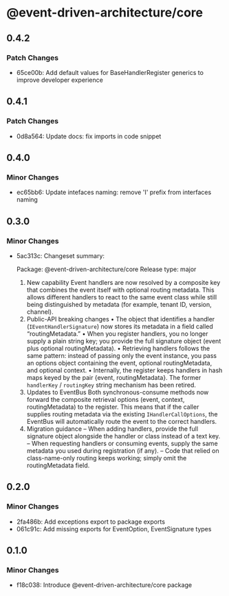 # @event-driven-architecture/core

## 0.4.2

### Patch Changes

- 65ce00b: Add default values for BaseHandlerRegister generics to improve developer experience

## 0.4.1

### Patch Changes

- 0d8a564: Update docs: fix imports in code snippet

## 0.4.0

### Minor Changes

- ec65bb6: Update intefaces naming: remove 'I' prefix from interfaces naming

## 0.3.0

### Minor Changes

- 5ac313c: Changeset summary:

  Package: @event-driven-architecture/core
  Release type: major

  1. New capability
     Event handlers are now resolved by a composite key that combines the event itself with optional routing metadata. This allows different handlers to react to the same event class while still being distinguished by metadata (for example, tenant ID, version, channel).
  2. Public-API breaking changes
     • The object that identifies a handler (`IEventHandlerSignature`) now stores its metadata in a field called “routingMetadata.”
     • When you register handlers, you no longer supply a plain string key; you provide the full signature object (event plus optional routingMetadata).
     • Retrieving handlers follows the same pattern: instead of passing only the event instance, you pass an options object containing the event, optional routingMetadata, and optional context.
     • Internally, the register keeps handlers in hash maps keyed by the pair {event, routingMetadata}. The former `handlerKey` / `routingKey` string mechanism has been retired.
  3. Updates to EventBus
     Both synchronous-consume methods now forward the composite retrieval options (event, context, routingMetadata) to the register. This means that if the caller supplies routing metadata via the existing `IHandlerCallOptions`, the EventBus will automatically route the event to the correct handlers.
  4. Migration guidance
     – When adding handlers, provide the full signature object alongside the handler or class instead of a text key.
     – When requesting handlers or consuming events, supply the same metadata you used during registration (if any).
     – Code that relied on class-name-only routing keeps working; simply omit the routingMetadata field.

## 0.2.0

### Minor Changes

- 2fa486b: Add exceptions export to package exports
- 061c91c: Add missing exports for EventOption, EventSignature types

## 0.1.0

### Minor Changes

- f18c038: Introduce @event-driven-architecture/core package
